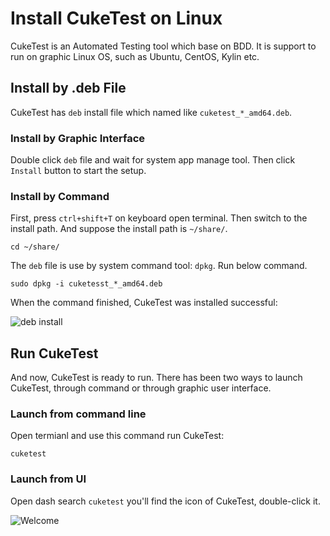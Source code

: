 # Install CukeTest on Linux

CukeTest is an Automated Testing tool which base on BDD. It is support to run on graphic Linux OS, such as Ubuntu, CentOS, Kylin etc.

## Install by .deb File

CukeTest has `deb` install file which named like `cuketest_*_amd64.deb`. 

### Install by Graphic Interface
Double click `deb` file and wait for system app manage tool. Then click `Install` button to start the setup.

### Install by Command
First, press `ctrl+shift+T` on keyboard open terminal. Then switch to the install path. And suppose the install path is `~/share/`.
```
cd ~/share/
```

The `deb` file is use by system command tool: `dpkg`. Run below command.  
```
sudo dpkg -i cuketesst_*_amd64.deb
```

When the command finished, CukeTest was installed successful:

![deb install](./assets/Setup_EN.png)

## Run CukeTest

And now, CukeTest is ready to run. There has been two ways to launch CukeTest, through command or through graphic user interface.

### Launch from command line
Open termianl and use this command run CukeTest:
```
cuketest 
```

### Launch from UI
Open dash search `cuketest` you'll find the icon of CukeTest, double-click it.

![Welcome](./assets/Welcome_EN.png)